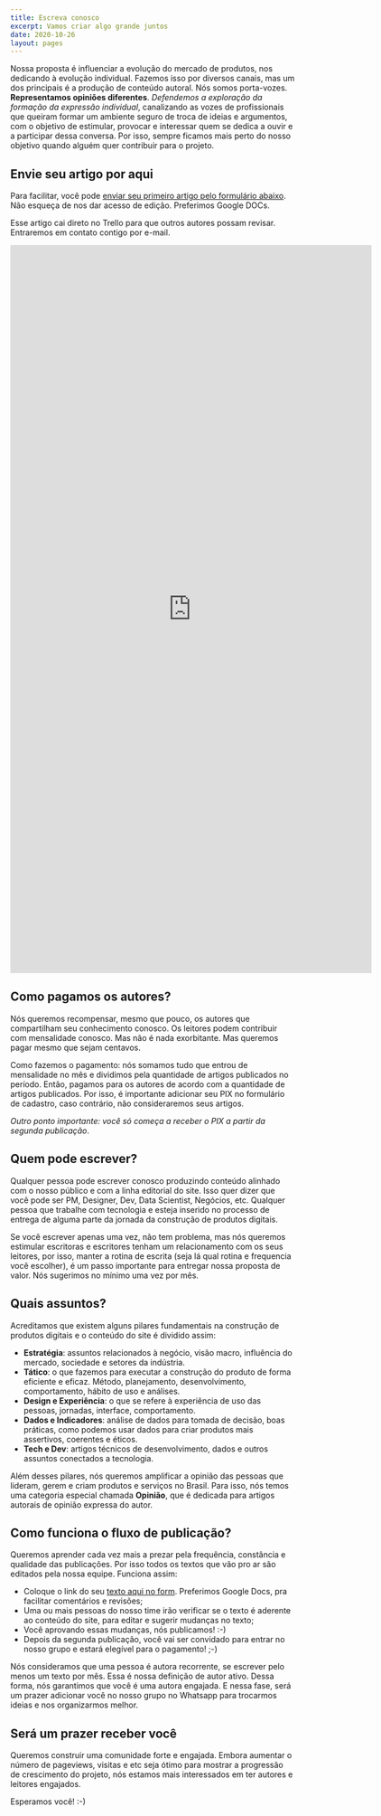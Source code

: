```yaml
---
title: Escreva conosco
excerpt: Vamos criar algo grande juntos
date: 2020-10-26
layout: pages
---
```


Nossa proposta é influenciar a evolução do mercado de produtos, nos dedicando à evolução individual. Fazemos isso por diversos canais, mas um dos principais é a produção de conteúdo autoral. Nós somos porta-vozes. **Representamos opiniões diferentes**. _Defendemos a exploração da formação da expressão individual_, canalizando as vozes de profissionais que queiram formar um ambiente seguro de troca de ideias e argumentos, com o objetivo de estimular, provocar e interessar quem se dedica a ouvir e a participar dessa conversa. Por isso, sempre ficamos mais perto do nosso objetivo quando alguém quer contribuir para o projeto.

## Envie seu artigo por aqui

Para facilitar, você pode [enviar seu primeiro artigo pelo formulário abaixo](https://forms.gle/N5cHi8VvhBjDNzwY6). Não esqueça de nos dar acesso de edição. Preferimos Google DOCs.

Esse artigo cai direto no Trello para que outros autores possam revisar. Entraremos em contato contigo por e-mail.

<iframe src="https://docs.google.com/forms/d/e/1FAIpQLSfhiZvYWBAro7Xb3wPPMgcJNkm3yuPa_yz2vOdlr8O1D7F95A/viewform?embedded=true" width="640" height="1288" frameborder="0" marginheight="0" marginwidth="0">Loading…</iframe>

## Como pagamos os autores?

Nós queremos recompensar, mesmo que pouco, os autores que compartilham seu conhecimento conosco. Os leitores podem contribuir com mensalidade conosco. Mas não é nada exorbitante. Mas queremos pagar mesmo que sejam centavos. 

Como fazemos o pagamento: nós somamos tudo que entrou de mensalidade no mês e dividimos pela quantidade de artigos publicados no período. Então, pagamos para os autores de acordo com a quantidade de artigos publicados. Por isso, é importante adicionar seu PIX no formulário de cadastro, caso contrário, não consideraremos seus artigos.

_Outro ponto importante: você só começa a receber o PIX a partir da segunda publicação_. 

## Quem pode escrever?

Qualquer pessoa pode escrever conosco produzindo conteúdo alinhado com o nosso público e com a linha editorial do site. Isso quer dizer que você pode ser PM, Designer, Dev, Data Scientist, Negócios, etc. Qualquer pessoa que trabalhe com tecnologia e esteja inserido no processo de entrega de alguma parte da jornada da construção de produtos digitais.

Se você escrever apenas uma vez, não tem problema, mas nós queremos estimular escritoras e escritores tenham um relacionamento com os seus leitores, por isso, manter a rotina de escrita (seja lá qual rotina e frequencia você escolher), é um passo importante para entregar nossa proposta de valor. Nós sugerimos no mínimo uma vez por mês.

## Quais assuntos?

Acreditamos que existem alguns pilares fundamentais na construção de produtos digitais e o conteúdo do site é dividido assim:

- **Estratégia**: assuntos relacionados à negócio, visão macro, influência do mercado, sociedade e setores da indústria. 
- **Tático**: o que fazemos para executar a construção do produto de forma eficiente e eficaz. Método, planejamento, desenvolvimento, comportamento, hábito de uso e análises.
- **Design e Experiência**: o que se refere à experiência de uso das pessoas, jornadas, interface, comportamento.
- **Dados e Indicadores**: análise de dados para tomada de decisão, boas práticas, como podemos usar dados para criar produtos mais assertivos, coerentes e éticos.
- **Tech e Dev**: artigos técnicos de desenvolvimento, dados e outros assuntos conectados a tecnologia.

Além desses pilares, nós queremos amplificar a opinião das pessoas que lideram, gerem e criam produtos e serviços no Brasil. Para isso, nós temos uma categoria especial chamada **Opinião**, que é dedicada para artigos autorais de opinião expressa do autor.

## Como funciona o fluxo de publicação?

Queremos aprender cada vez mais a prezar pela frequência, constância e qualidade das publicações. Por isso todos os textos que vão pro ar são editados pela nossa equipe. Funciona assim:

- Coloque o link do seu [texto aqui no form](https://forms.gle/sfMziiV7QWzxe3Ns6). Preferimos Google Docs, pra facilitar comentários e revisões;
- Uma ou mais pessoas do nosso time irão verificar se o texto é aderente ao conteúdo do site, para editar e sugerir mudanças no texto;
- Você aprovando essas mudanças, nós publicamos! :-)
- Depois da segunda publicação, você vai ser convidado para entrar no nosso grupo e estará elegível para o pagamento! ;-)

Nós consideramos que uma pessoa é autora recorrente, se escrever pelo menos um texto por mês. Essa é nossa definição de autor ativo. Dessa forma, nós garantimos que você é uma autora engajada. E nessa fase, será um prazer adicionar você no nosso grupo no Whatsapp para trocarmos ideias e nos organizarmos melhor.

## Será um prazer receber você

Queremos construir uma comunidade forte e engajada. Embora aumentar o número de pageviews, visitas e etc seja ótimo para mostrar a progressão de crescimento do projeto, nós estamos mais interessados em ter autores e leitores engajados.

Esperamos você! :-)